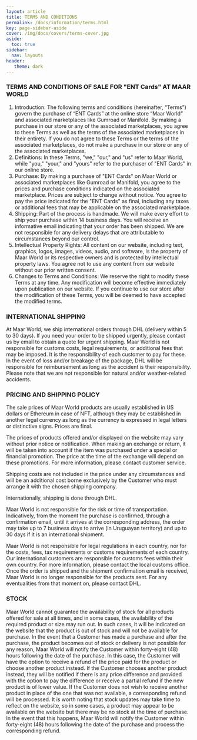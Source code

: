 ```yaml
---
layout: article
title: TERMS AND CONDITIONS
permalink: /docs/information/terms.html
key: page-sidebar-aside
cover: /img/docs/covers/terms-cover.jpg
aside:
  toc: true
sidebar:
  nav: layouts
header:
   theme: dark
---
```


### TERMS AND CONDITIONS OF SALE FOR "ENT Cards" AT MAAR WORLD

1. Introduction: The following terms and conditions (hereinafter, “Terms”) govern the purchase of “ENT Cards” at the online store “Maar World” and associated marketplaces like Gumroad or Manifold. By making a purchase in our store or any of the associated marketplaces, you agree to these Terms as well as the terms of the associated marketplaces in their entirety. If you do not agree to these Terms or the terms of the associated marketplaces, do not make a purchase in our store or any of the associated marketplaces.
1. Definitions: In these Terms, "we," "our," and "us" refer to Maar World, while "you," "your," and "yours" refer to the purchaser of "ENT Cards" in our online store.
1. Purchase: By making a purchase of "ENT Cards" on Maar World or associated marketplaces like Gumroad or Manifold, you agree to the prices and purchase conditions indicated on the associated marketplace. Prices are subject to change without notice. You agree to pay the price indicated for the "ENT Cards" as final, including any taxes or additional fees that may be applicable on the associated marketplace.
1. Shipping: Part of the process is handmade. We will make every effort to ship your purchase within 14 business days. You will receive an informative email indicating that your order has been shipped. We are not responsible for any delivery delays that are attributable to circumstances beyond our control.
1. Intellectual Property Rights: All content on our website, including text, graphics, logos, images, videos, audio, and software, is the property of Maar World or its respective owners and is protected by intellectual property laws. You agree not to use any content from our website without our prior written consent.
1. Changes to Terms and Conditions: We reserve the right to modify these Terms at any time. Any modification will become effective immediately upon publication on our website. If you continue to use our store after the modification of these Terms, you will be deemed to have accepted the modified terms.

### INTERNATIONAL SHIPPING

At Maar World, we ship international orders through DHL (delivery within 5 to 30 days). If you need your order to be shipped urgently, please contact us by email to obtain a quote for urgent shipping. Maar World is not responsible for customs costs, legal requirements, or additional fees that may be imposed. It is the responsibility of each customer to pay for these. In the event of loss and/or breakage of the package, DHL will be responsible for reimbursement as long as the accident is their responsibility. Please note that we are not responsible for natural and/or weather-related accidents.

### PRICING AND SHIPPING POLICY

The sale prices of Maar World products are usually established in US dollars or Ethereum in case of NFT, although they may be established in another legal currency as long as the currency is expressed in legal letters or distinctive signs. Prices are final.

The prices of products offered and/or displayed on the website may vary without prior notice or notification. When making an exchange or return, it will be taken into account if the item was purchased under a special or financial promotion. The price at the time of the exchange will depend on these promotions. For more information, please contact customer service.

Shipping costs are not included in the price under any circumstances and will be an additional cost borne exclusively by the Customer who must arrange it with the chosen shipping company.

Internationally, shipping is done through DHL.

Maar World is not responsible for the risk or time of transportation. Indicatively, from the moment the purchase is confirmed, through a confirmation email, until it arrives at the corresponding address, the order may take up to 7 business days to arrive (in Uruguayan territory) and up to 30 days if it is an international shipment.

Maar World is not responsible for legal regulations in each country, nor for the costs, fees, tax requirements or customs requirements of each country. Our international customers are responsible for customs fees within their own country. For more information, please contact the local customs office. Once the order is shipped and the shipment confirmation email is received, Maar World is no longer responsible for the products sent. For any eventualities from that moment on, please contact DHL.

### STOCK

Maar World cannot guarantee the availability of stock for all products offered for sale at all times, and in some cases, the availability of the required product or size may run out. In such cases, it will be indicated on the website that the product is out of stock and will not be available for purchase.
In the event that a Customer has made a purchase and after the purchase, the product becomes out of stock or delivery is not possible for any reason, Maar World will notify the Customer within forty-eight (48) hours following the date of the purchase. In this case, the Customer will have the option to receive a refund of the price paid for the product or choose another product instead.
If the Customer chooses another product instead, they will be notified if there is any price difference and provided with the option to pay the difference or receive a partial refund if the new product is of lower value. If the Customer does not wish to receive another product in place of the one that was not available, a corresponding refund will be processed.
It is worth noting that stock updates may take time to reflect on the website, so in some cases, a product may appear to be available on the website but there may be no stock at the time of purchase. In the event that this happens, Maar World will notify the Customer within forty-eight (48) hours following the date of the purchase and process the corresponding refund.


